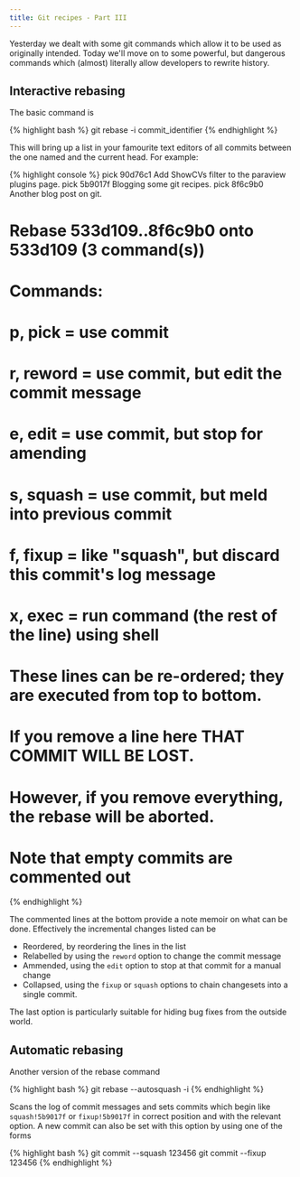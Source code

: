 ```yaml
---
title: Git recipes - Part III
---
```


Yesterday we dealt with some git commands which allow it to be used as originally intended. Today we'll move on to some powerful, but dangerous commands which (almost) literally allow developers to rewrite history.

## Interactive rebasing

The basic command is

{% highlight bash %}
git rebase -i commit_identifier
{% endhighlight %}

This will bring up a list in your famourite text editors of all commits between the one named and the current head. For example:

{% highlight console %}
pick 90d76c1 Add ShowCVs filter to the paraview plugins page.
pick 5b9017f Blogging some git recipes.
pick 8f6c9b0 Another blog post on git.

# Rebase 533d109..8f6c9b0 onto 533d109 (3 command(s))
#
# Commands:
# p, pick = use commit
# r, reword = use commit, but edit the commit message
# e, edit = use commit, but stop for amending
# s, squash = use commit, but meld into previous commit
# f, fixup = like "squash", but discard this commit's log message
# x, exec = run command (the rest of the line) using shell
#
# These lines can be re-ordered; they are executed from top to bottom.
#
# If you remove a line here THAT COMMIT WILL BE LOST.
#
# However, if you remove everything, the rebase will be aborted.
#
# Note that empty commits are commented out
{% endhighlight %}

The commented lines at the bottom provide a note memoir on what can be done. Effectively the incremental changes listed can be
* Reordered, by reordering the lines in the list
* Relabelled by using the `reword` option to change the commit message
* Ammended, using the `edit` option to stop at that commit for a manual change
* Collapsed, using the `fixup` or `squash` options to chain changesets into a single commit.

The last option is particularly suitable for hiding bug fixes from the outside world.

## Automatic rebasing

Another version of the rebase command

{% highlight bash %}
git rebase --autosquash -i
{% endhighlight %}

Scans the log of commit messages and sets commits which begin like `squash!5b9017f` or `fixup!5b9017f` in correct position and with the relevant option. A new commit can also be set with this option by using one of the forms

{% highlight bash %}
git commit --squash 123456
git commit --fixup 123456
{% endhighlight %}